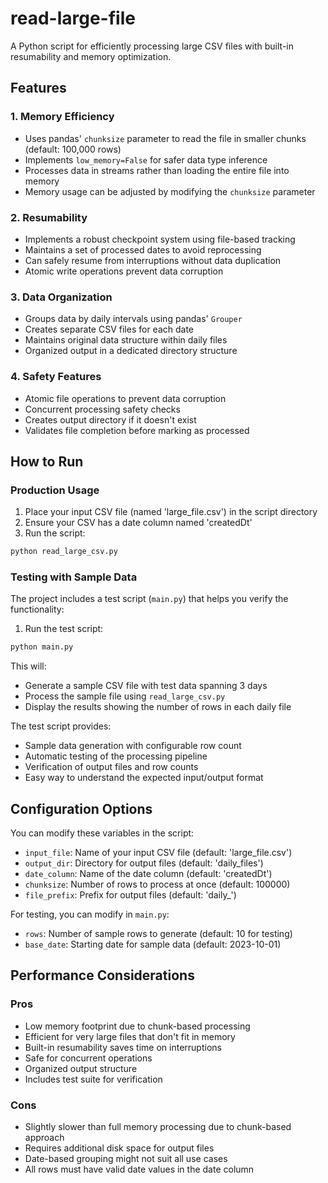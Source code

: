 # read-large-file

A Python script for efficiently processing large CSV files with built-in resumability and memory optimization.

## Features

### 1. Memory Efficiency
- Uses pandas' `chunksize` parameter to read the file in smaller chunks (default: 100,000 rows)
- Implements `low_memory=False` for safer data type inference
- Processes data in streams rather than loading the entire file into memory
- Memory usage can be adjusted by modifying the `chunksize` parameter

### 2. Resumability
- Implements a robust checkpoint system using file-based tracking
- Maintains a set of processed dates to avoid reprocessing
- Can safely resume from interruptions without data duplication
- Atomic write operations prevent data corruption

### 3. Data Organization
- Groups data by daily intervals using pandas' `Grouper`
- Creates separate CSV files for each date
- Maintains original data structure within daily files
- Organized output in a dedicated directory structure

### 4. Safety Features
- Atomic file operations to prevent data corruption
- Concurrent processing safety checks
- Creates output directory if it doesn't exist
- Validates file completion before marking as processed

## How to Run

### Production Usage
1. Place your input CSV file (named 'large_file.csv') in the script directory
2. Ensure your CSV has a date column named 'createdDt'
3. Run the script:
```bash
python read_large_csv.py
```

### Testing with Sample Data
The project includes a test script (`main.py`) that helps you verify the functionality:

1. Run the test script:
```bash
python main.py
```

This will:
- Generate a sample CSV file with test data spanning 3 days
- Process the sample file using `read_large_csv.py`
- Display the results showing the number of rows in each daily file

The test script provides:
- Sample data generation with configurable row count
- Automatic testing of the processing pipeline
- Verification of output files and row counts
- Easy way to understand the expected input/output format

## Configuration Options

You can modify these variables in the script:
- `input_file`: Name of your input CSV file (default: 'large_file.csv')
- `output_dir`: Directory for output files (default: 'daily_files')
- `date_column`: Name of the date column (default: 'createdDt')
- `chunksize`: Number of rows to process at once (default: 100000)
- `file_prefix`: Prefix for output files (default: 'daily_')

For testing, you can modify in `main.py`:
- `rows`: Number of sample rows to generate (default: 10 for testing)
- `base_date`: Starting date for sample data (default: 2023-10-01)

## Performance Considerations

### Pros
- Low memory footprint due to chunk-based processing
- Efficient for very large files that don't fit in memory
- Built-in resumability saves time on interruptions
- Safe for concurrent operations
- Organized output structure
- Includes test suite for verification

### Cons
- Slightly slower than full memory processing due to chunk-based approach
- Requires additional disk space for output files
- Date-based grouping might not suit all use cases
- All rows must have valid date values in the date column